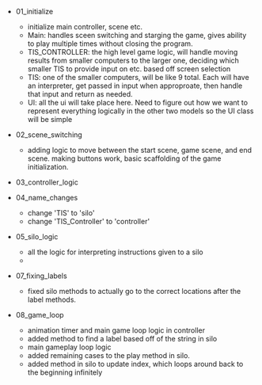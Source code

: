 - 01_initialize
  - initialize main controller, scene etc. 
  - Main: handles sceen switching and starging the game, gives ability to play multiple times without closing the program.
  - TIS_CONTROLLER: the high level game logic, will handle moving results from smaller computers to the larger one, deciding which smaller TIS to provide input on etc. based off screen selection 
  - TIS: one of the smaller computers, will be like 9 total. Each will have an interpreter, get passed in input when approproate, then handle that input and return as needed. 
  - UI: all the ui will take place here. Need to figure out how we want to represent everything logically in the other two models so the UI class will be simple

- 02_scene_switching
  - adding logic to move between the start scene, game scene, and end scene. making buttons work, basic scaffolding of the game initialization.

- 03_controller_logic

- 04_name_changes 
  - change 'TIS' to 'silo'
  - change 'TIS_Controller' to 'controller'

- 05_silo_logic 
  - all the logic for interpreting instructions given to a silo
  - 
- 07_fixing_labels 
  - fixed silo methods to actually go to the correct locations after the label methods. 

- 08_game_loop
  - animation timer and main game loop logic in controller
  - added method to find a label based off of the string in silo 
  - main gameplay loop logic 
  - added remaining cases to the play method in silo.
  - added method in silo to update index, which loops around back to the beginning infinitely